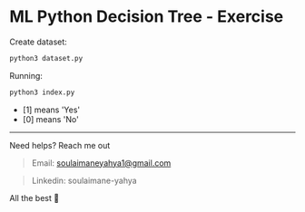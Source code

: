 # ML Python Decision Tree - Exercise

Create dataset:
```sh
python3 dataset.py
```

Running:
```sh
python3 index.py
```

- [1] means 'Yes'
- [0] means 'No'

----- 
Need helps? Reach me out

> Email: soulaimaneyahya1@gmail.com

> Linkedin: soulaimane-yahya

All the best :beer:

